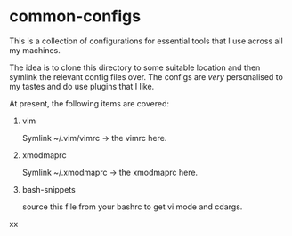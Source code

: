 common-configs
==============

This is a collection of configurations for essential tools that I use
across all my machines.

The idea is to clone this directory to some suitable location and then
symlink the relevant config files over. The configs are _very_
personalised to my tastes and do use plugins that I like.

At present, the following items are covered:

1.  vim

    Symlink ~/.vim/vimrc -> the vimrc here. 

2.  xmodmaprc

    Symlink ~/.xmodmaprc -> the xmodmaprc here.

3.  bash-snippets

    source this file from your bashrc to get vi mode and cdargs.

xx

